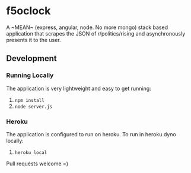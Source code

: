 # f5oclock

A ~MEAN~ (express, angular, node. No more mongo) stack based application that scrapes the JSON of r/politics/rising and asynchronously presents it to the user.

## Development
### Running Locally
The application is very lightweight and easy to get running:
1. `npm install`
2. `node server.js`

### Heroku
The application is configured to run on heroku. To run in heroku dyno locally:
1. `heroku local`

Pull requests welcome =)